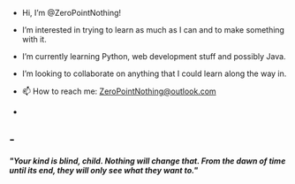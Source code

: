 - Hi, I’m @ZeroPointNothing!

- I’m interested in trying to learn as much as I can and to make something with it.
- I’m currently learning Python, web development stuff and possibly Java.
- I’m looking to collaborate on anything that I could learn along the way in.
- 📫 How to reach me: ZeroPointNothing@outlook.com

-
\-
-

***"Your kind is blind, child. Nothing will change that. From the dawn of time until its end, they will only see what they want to."***
<!---
ZeroPointNothing/ZeroPointNothing is a ✨ special ✨ repository because its `README.md` (this file) appears on your GitHub profile.
You can click the Preview link to take a look at your changes.
--->

